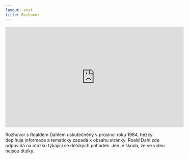 ```yaml
---
layout: post
title: Rozhovor
---
```

<iframe width="560" height="315" src="https://www.youtube.com/embed/V-oCoPFuK0w" frameborder="0"> </iframe>

Rozhovor s Roaldem Dahlem uskutečněný v prosinci roku 1984, hezky doplňuje informace a tematicky zapadá k obsahu stránky. Roald Dahl zde odpovídá na otázku týkající se dětských pohádek. Jen je škoda, že ve videu nejsou titulky. 
